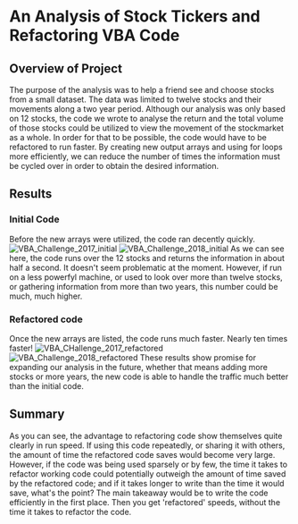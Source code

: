# An Analysis of Stock Tickers and Refactoring VBA Code
## Overview of Project
The purpose of the analysis was to help a friend see and choose stocks from a small dataset. The data was limited to twelve stocks and their movements along a two year period. 
Although our analysis was only based on 12 stocks, the code we wrote to analyse the return and the total volume of those stocks could be utilized to view the movement of the stockmarket as a whole. In order for that to be possible, the code would have to be refactored to run faster.
By creating new output arrays and using for loops more efficiently, we can reduce the number of times the information must be cycled over in order to obtain the desired information.
## Results
### Initial Code
Before the new arrays were utilized, the code ran decently quickly. ![VBA_Challenge_2017_initial](https://user-images.githubusercontent.com/78869891/111086978-8b120500-84f5-11eb-8d95-6849d1a27019.png)
![VBA_Challenge_2018_initial](https://user-images.githubusercontent.com/78869891/111086980-8cdbc880-84f5-11eb-8218-38ecb0b16f0c.png)
As we can see here, the code runs over the 12 stocks and returns the information in about half a second. It doesn't seem problematic at the moment. However, if run on a less powerfyl machine, or used to look over more than twelve stocks, or gathering information from more than two years, this number could be much, much higher.
### Refactored code
Once the new arrays are listed, the code runs much faster. Nearly ten times faster! ![VBA_CHallenge_2017_refactored](https://user-images.githubusercontent.com/78869891/111087082-f78d0400-84f5-11eb-8489-452f35b82c9d.png)
![VBA_Challenge_2018_refactored](https://user-images.githubusercontent.com/78869891/111087085-f8be3100-84f5-11eb-988b-b7bf3c81300d.png)
These results show promise for expanding our analysis in the future, whether that means adding more stocks or more years, the new code is able to handle the traffic much better than the initial code.
## Summary
As you can see, the advantage to refactoring code show themselves quite clearly in run speed. If using this code repeatedly, or sharing it with others, the amount of time the refactored code saves would become very large. However, if the code was being used sparsely or by few, the time it takes to refactor working code could potentially outweigh the amount of time saved by the refactored code; and if it takes longer to write than the time it would save, what's the point?
The main takeaway would be to write the code efficiently in the first place. Then you get 'refactored' speeds, without the time it takes to refactor the code. 
